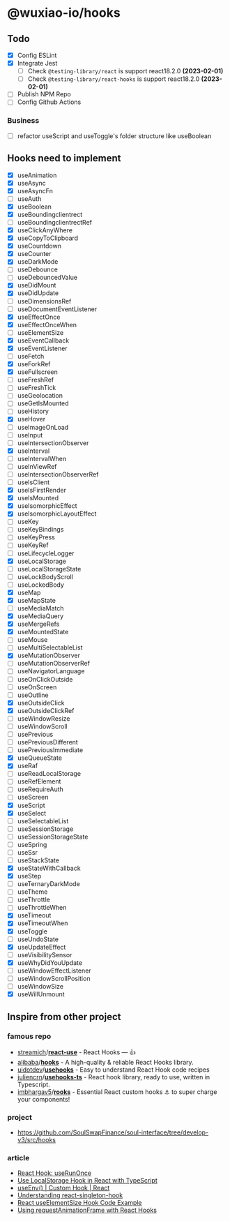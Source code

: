 # @wuxiao-io/hooks

## Todo

- [x] Config ESLint
- [x] Integrate Jest
  - [ ] Check `@testing-library/react` is support react18.2.0 **(2023-02-01)**
  - [ ] Check `@testing-library/react-hooks` is support react18.2.0 **(2023-02-01)**
- [ ] Publish NPM Repo
- [ ] Config Github Actions

### Business

- [ ] refactor useScript and useToggle's folder structure like useBoolean

## Hooks need to implement

- [x] useAnimation
- [x] useAsync
- [x] useAsyncFn
- [ ] useAuth
- [x] useBoolean
- [x] useBoundingclientrect
- [ ] useBoundingclientrectRef
- [x] useClickAnyWhere
- [x] useCopyToClipboard
- [x] useCountdown
- [x] useCounter
- [x] useDarkMode
- [ ] useDebounce
- [ ] useDebouncedValue
- [x] useDidMount
- [x] useDidUpdate
- [ ] useDimensionsRef
- [ ] useDocumentEventListener
- [x] useEffectOnce
- [x] useEffectOnceWhen
- [ ] useElementSize
- [x] useEventCallback
- [x] useEventListener
- [ ] useFetch
- [x] useForkRef
- [x] useFullscreen
- [ ] useFreshRef
- [ ] useFreshTick
- [ ] useGeolocation
- [ ] useGetIsMounted
- [ ] useHistory
- [x] useHover
- [ ] useImageOnLoad
- [ ] useInput
- [ ] useIntersectionObserver
- [x] useInterval
- [ ] useIntervalWhen
- [ ] useInViewRef
- [ ] useIntersectionObserverRef
- [ ] useIsClient
- [x] useIsFirstRender
- [x] useIsMounted
- [x] useIsomorphicEffect
- [x] useIsomorphicLayoutEffect
- [ ] useKey
- [ ] useKeyBindings
- [ ] useKeyPress
- [ ] useKeyRef
- [ ] useLifecycleLogger
- [x] useLocalStorage
- [ ] useLocalStorageState
- [ ] useLockBodyScroll
- [ ] useLockedBody
- [x] useMap
- [x] useMapState
- [ ] useMediaMatch
- [x] useMediaQuery
- [x] useMergeRefs
- [x] useMountedState
- [ ] useMouse
- [ ] useMultiSelectableList
- [x] useMutationObserver
- [ ] useMutationObserverRef
- [ ] useNavigatorLanguage
- [ ] useOnClickOutside
- [ ] useOnScreen
- [ ] useOutline
- [x] useOutsideClick
- [x] useOutsideClickRef
- [ ] useWindowResize
- [ ] useWindowScroll
- [ ] usePrevious
- [ ] usePreviousDifferent
- [ ] usePreviousImmediate
- [x] useQueueState
- [x] useRaf
- [ ] useReadLocalStorage
- [ ] useRefElement
- [ ] useRequireAuth
- [ ] useScreen
- [x] useScript
- [x] useSelect
- [ ] useSelectableList
- [ ] useSessionStorage
- [ ] useSessionStorageState
- [ ] useSpring
- [ ] useSsr
- [ ] useStackState
- [x] useStateWithCallback
- [x] useStep
- [ ] useTernaryDarkMode
- [ ] useTheme
- [ ] useThrottle
- [ ] useThrottleWhen
- [x] useTimeout
- [x] useTimeoutWhen
- [x] useToggle
- [ ] useUndoState
- [x] useUpdateEffect
- [ ] useVisibilitySensor
- [x] useWhyDidYouUpdate
- [ ] useWindowEffectListener
- [ ] useWindowScrollPosition
- [ ] useWindowSize
- [x] useWillUnmount

## Inspire from other project

### famous repo

- [streamich](https://github.com/streamich)/**[react-use](https://github.com/streamich/react-use)** - React Hooks — 👍
- [alibaba](https://github.com/alibaba?type=source)/**[hooks](https://github.com/alibaba/hooks)** - A high-quality & reliable React Hooks library.
- [uidotdev](https://github.com/uidotdev?type=source)/**[usehooks](https://github.com/uidotdev/usehooks)** - Easy to understand React Hook code recipes
- [juliencrn](https://github.com/juliencrn)/**[usehooks-ts](https://github.com/juliencrn/usehooks-ts)** - React hook library, ready to use, written in Typescript.
- [imbhargav5](https://github.com/imbhargav5)/**[rooks](https://github.com/imbhargav5/rooks)** - Essential React custom hooks ⚓ to super charge your components!

### project

- https://github.com/SoulSwapFinance/soul-interface/tree/develop-v3/src/hooks

### article

- [React Hook: useRunOnce](https://dev.to/perssondennis/react-hook-userunonce-48a8?utm_source=dormosheio&utm_campaign=dormosheio)
- [Use LocalStorage Hook in React with TypeScript](https://radzion.medium.com/use-localstorage-hook-in-react-with-typescript-acd213f7b209)
- [useEnv() | Custom Hook | React](https://medium.com/@hawaiidev/useenv-custom-hook-react-c9ad8b0a1f93?source=explore---------2-98--------------------f4808087_7012_40ec_833e_a10b2c35d373-------15)
- [Understanding react-singleton-hook](https://tech.groww.in/understanding-react-singleton-hook-a5e7b69348a3?source=collection_home---4------0-----------------------)
- [React useElementSize Hook Code Example](https://code.morioh.com/47a9c0bd09a5)
- [Using requestAnimationFrame with React Hooks](https://css-tricks.com/using-requestanimationframe-with-react-hooks/)
